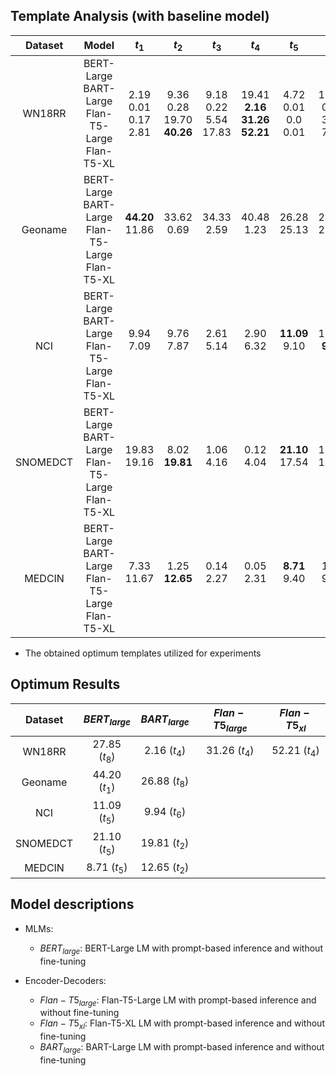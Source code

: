 

## Template Analysis (with baseline model)

| Dataset  |                          Model                          |            $t_1$             |               $t_2$                |             $t_3$             |                    $t_4$                    |            $t_5$            |             $t_6$             |            $t_7$             |                $t_8$                |
|:--------:|:-------------------------------------------------------:|:----------------------------:|:----------------------------------:|:-----------------------------:|:-------------------------------------------:|:---------------------------:|:-----------------------------:|:----------------------------:|:-----------------------------------:|
|  WN18RR  | BERT-Large<br>BART-Large<br>Flan-T5-Large<br>Flan-T5-XL | 2.19<br>0.01<br>0.17<br>2.81 | 9.36<br>0.28<br>19.70<br>**40.26** | 9.18<br>0.22<br>5.54<br>17.83 | 19.41<br>**2.16**<br>**31.26**<br>**52.21** | 4.72<br>0.01<br>0.0<br>0.01 | 19.34<br>0.03 <br>3.03<br>7.75| 9.93<br>0.0<br>5.70<br>18.47 | **27.85**<br>0.19<br>26.80<br>18.85 |
| Geoname  | BERT-Large<br>BART-Large<br>Flan-T5-Large<br>Flan-T5-XL |  **44.20**<br>11.86<br><br>  |       33.62<br>0.69<br><br>        |     34.33<br>2.59<br><br>     |           40.48<br>1.23   <br><br>          |   26.28<br>25.13<br><br>    |    28.49<br>25.98<br><br>     |    12.02<br>8.41<br><br>     |     35.21<br>**26.88**<br><br>      |
|   NCI    | BERT-Large<br>BART-Large<br>Flan-T5-Large<br>Flan-T5-XL |     9.94<br>7.09<br><br>     |        9.76<br>7.87<br><br>        |     2.61<br>5.14 <br><br>     |            2.90<br>6.32  <br><br>           |  **11.09**<br>9.10<br><br>  |  10.96 <br>**9.94**<br><br>   |     1.12<br>7.24<br><br>     |        1.36 <br>8.26<br><br>        |
| SNOMEDCT | BERT-Large<br>BART-Large<br>Flan-T5-Large<br>Flan-T5-XL |    19.83<br>19.16<br><br>    |     8.02<br>**19.81**<br><br>      |     1.06<br>4.16 <br><br>     |            0.12<br>4.04<br><br>             | **21.10**<br>17.54<br><br>  |    12.76<br>17.89<br><br>     |    0.45<br>10.06<br><br>     |        0.04<br>9.43<br><br>         |
|  MEDCIN  | BERT-Large<br>BART-Large<br>Flan-T5-Large<br>Flan-T5-XL |    7.33<br>11.67<br><br>     |     1.25<br>**12.65**<br><br>      |     0.14<br>2.27<br><br>      |            0.05<br>2.31<br><br>             |  **8.71**<br>9.40<br><br>   |     1.19<br>9.22<br><br>      |     0.08<br>5.47<br><br>     |        0.01<br>4.82<br><br>         |

* The obtained optimum templates utilized for experiments

## Optimum Results

| Dataset  | $BERT_{large}$  | $BART_{large}$ | $Flan-T5_{large}$ | $Flan-T5_{xl}$ |
|:--------:|:---------------:|:--------------:|:-----------------:|:--------------:|
|  WN18RR  | 27.85 $(t_8)$   |  2.16 $(t_4)$  |  31.26 $(t_4)$    | 52.21 $(t_4)$  |
| Geoname  |  44.20 $(t_1)$  | 26.88 $(t_8)$  |                   |                |
|   NCI    |  11.09 $(t_5)$  |  9.94 $(t_6)$  |                   |                |
| SNOMEDCT |  21.10 $(t_5)$  | 19.81 $(t_2)$  |                   |                | 
|  MEDCIN  |  8.71 $(t_5)$   | 12.65 $(t_2)$  |                   |                |


## Model descriptions

- MLMs:
  * $BERT_{large}$: BERT-Large LM with prompt-based inference and without fine-tuning

- Encoder-Decoders:
  * $Flan-T5_{large}$: Flan-T5-Large LM with prompt-based inference and without fine-tuning
  * $Flan-T5_{xl}$: Flan-T5-XL LM with prompt-based inference and without fine-tuning
  * $BART_{large}$: BART-Large LM with prompt-based inference and without fine-tuning
